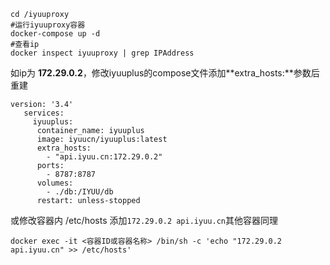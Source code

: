 ```
cd /iyuuproxy
#运行iyuuproxy容器
docker-compose up -d 
#查看ip
docker inspect iyuuproxy | grep IPAddress 
```

如ip为 **172.29.0.2**，修改iyuuplus的compose文件添加**extra_hosts:**参数后重建
```
version: '3.4'
   services:
     iyuuplus:
      container_name: iyuuplus
      image: iyuucn/iyuuplus:latest
      extra_hosts: 
        - "api.iyuu.cn:172.29.0.2"
      ports:
        - 8787:8787
      volumes:
        - ./db:/IYUU/db
      restart: unless-stopped

```
或修改容器内 /etc/hosts 添加`172.29.0.2 api.iyuu.cn`其他容器同理

```docker exec -it <容器ID或容器名称> /bin/sh -c 'echo "172.29.0.2 api.iyuu.cn" >> /etc/hosts'```


